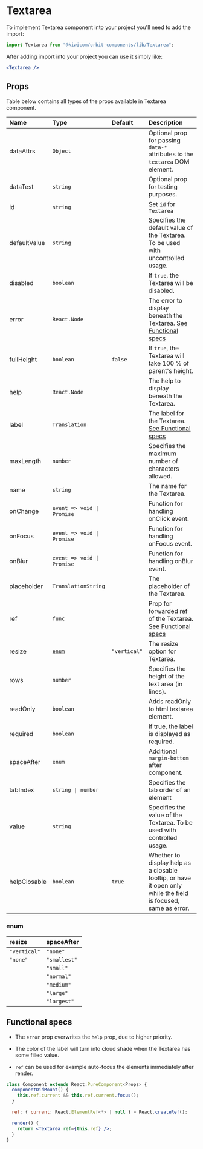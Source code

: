 # Textarea

To implement Textarea component into your project you'll need to add the import:

```jsx
import Textarea from "@kiwicom/orbit-components/lib/Textarea";
```

After adding import into your project you can use it simply like:

```jsx
<Textarea />
```

## Props

Table below contains all types of the props available in Textarea component.

| Name         | Type                       | Default      | Description                                                                                                    |
| :----------- | :------------------------- | :----------- | :------------------------------------------------------------------------------------------------------------- |
| dataAttrs    | `Object`                   |              | Optional prop for passing `data-*` attributes to the `textarea` DOM element.                                   |
| dataTest     | `string`                   |              | Optional prop for testing purposes.                                                                            |
| id           | `string`                   |              | Set `id` for `Textarea`                                                                                        |
| defaultValue | `string`                   |              | Specifies the default value of the Textarea. To be used with uncontrolled usage.                               |
| disabled     | `boolean`                  |              | If `true`, the Textarea will be disabled.                                                                      |
| error        | `React.Node`               |              | The error to display beneath the Textarea. [See Functional specs](#functional-specs)                           |
| fullHeight   | `boolean`                  | `false`      | If `true`, the Textarea will take 100 % of parent's height.                                                    |
| help         | `React.Node`               |              | The help to display beneath the Textarea.                                                                      |
| label        | `Translation`              |              | The label for the Textarea. [See Functional specs](#functional-specs)                                          |
| maxLength    | `number`                   |              | Specifies the maximum number of characters allowed.                                                            |
| name         | `string`                   |              | The name for the Textarea.                                                                                     |
| onChange     | `event => void \| Promise` |              | Function for handling onClick event.                                                                           |
| onFocus      | `event => void \| Promise` |              | Function for handling onFocus event.                                                                           |
| onBlur       | `event => void \| Promise` |              | Function for handling onBlur event.                                                                            |
| placeholder  | `TranslationString`        |              | The placeholder of the Textarea.                                                                               |
| ref          | `func`                     |              | Prop for forwarded ref of the Textarea. [See Functional specs](#functional-specs)                              |
| resize       | [`enum`](#enum)            | `"vertical"` | The resize option for Textarea.                                                                                |
| rows         | `number`                   |              | Specifies the height of the text area (in lines).                                                              |
| readOnly     | `boolean`                  |              | Adds readOnly to html textarea element.                                                                        |
| required     | `boolean`                  |              | If true, the label is displayed as required.                                                                   |
| spaceAfter   | `enum`                     |              | Additional `margin-bottom` after component.                                                                    |
| tabIndex     | `string \| number`         |              | Specifies the tab order of an element                                                                          |
| value        | `string`                   |              | Specifies the value of the Textarea. To be used with controlled usage.                                         |
| helpClosable | `boolean`                  | `true`       | Whether to display help as a closable tooltip, or have it open only while the field is focused, same as error. |

### enum

| resize       | spaceAfter   |
| :----------- | :----------- |
| `"vertical"` | `"none"`     |
| `"none"`     | `"smallest"` |
|              | `"small"`    |
|              | `"normal"`   |
|              | `"medium"`   |
|              | `"large"`    |
|              | `"largest"`  |

## Functional specs

- The `error` prop overwrites the `help` prop, due to higher priority.

- The color of the label will turn into cloud shade when the Textarea has some filled value.

- `ref` can be used for example auto-focus the elements immediately after render.

```jsx
class Component extends React.PureComponent<Props> {
  componentDidMount() {
    this.ref.current && this.ref.current.focus();
  }

  ref: { current: React.ElementRef<*> | null } = React.createRef();

  render() {
    return <Textarea ref={this.ref} />;
  }
}
```
